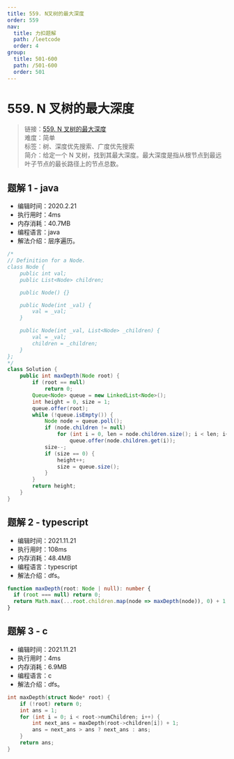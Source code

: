 ```yaml
---
title: 559. N叉树的最大深度
order: 559
nav:
  title: 力扣题解
  path: /leetcode
  order: 4
group:
  title: 501-600
  path: /501-600
  order: 501
---
```


# 559. N 叉树的最大深度

> 链接：[559. N 叉树的最大深度](https://leetcode-cn.com/problems/maximum-depth-of-n-ary-tree/)  
> 难度：简单  
> 标签：树、深度优先搜索、广度优先搜索  
> 简介：给定一个 N 叉树，找到其最大深度。最大深度是指从根节点到最远叶子节点的最长路径上的节点总数。

## 题解 1 - java

- 编辑时间：2020.2.21
- 执行用时：4ms
- 内存消耗：40.7MB
- 编程语言：java
- 解法介绍：层序遍历。

```java
/*
// Definition for a Node.
class Node {
    public int val;
    public List<Node> children;

    public Node() {}

    public Node(int _val) {
        val = _val;
    }

    public Node(int _val, List<Node> _children) {
        val = _val;
        children = _children;
    }
};
*/
class Solution {
	public int maxDepth(Node root) {
		if (root == null)
			return 0;
		Queue<Node> queue = new LinkedList<Node>();
		int height = 0, size = 1;
		queue.offer(root);
		while (!queue.isEmpty()) {
			Node node = queue.poll();
			if (node.children != null)
				for (int i = 0, len = node.children.size(); i < len; i++)
					queue.offer(node.children.get(i));
			size--;
			if (size == 0) {
				height++;
				size = queue.size();
			}
		}
		return height;
	}
}
```

## 题解 2 - typescript

- 编辑时间：2021.11.21
- 执行用时：108ms
- 内存消耗：48.4MB
- 编程语言：typescript
- 解法介绍：dfs。

```typescript
function maxDepth(root: Node | null): number {
  if (root === null) return 0;
  return Math.max(...root.children.map(node => maxDepth(node)), 0) + 1;
}
```

## 题解 3 - c

- 编辑时间：2021.11.21
- 执行用时：4ms
- 内存消耗：6.9MB
- 编程语言：c
- 解法介绍：dfs。

```c
int maxDepth(struct Node* root) {
    if (!root) return 0;
    int ans = 1;
    for (int i = 0; i < root->numChildren; i++) {
        int next_ans = maxDepth(root->children[i]) + 1;
        ans = next_ans > ans ? next_ans : ans;
    }
    return ans;
}
```
